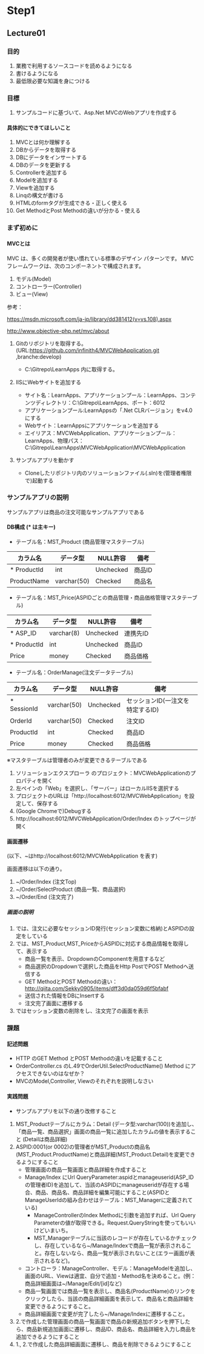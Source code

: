 # Step1

## Lecture01

### 目的

1. 業務で利用するソースコードを読めるようになる
2. 書けるようになる
3. 最低限必要な知識を身につける

### 目標
1. サンプルコードに基づいて、Asp.Net MVCのWebアプリを作成する

#### 具体的にできてほしいこと
1. MVCとは何か理解する
1. DBからデータを取得する
1. DBにデータをインサートする
1. DBのデータを更新する
1. Controllerを追加する
1. Modelを追加する
1. Viewを追加する
1. Linqの構文が書ける
1. HTMLのformタグが生成できる・正しく使える
1. Get MethodとPost Methodの違いが分かる・使える



### まず初めに
#### MVCとは

MVC は、多くの開発者が使い慣れている標準のデザイン パターンです。
MVC フレームワークは、次のコンポーネントで構成されます。
1. モデル(Model)
2. コントローラー(Controller)
3. ビュー(View)

参考：

https://msdn.microsoft.com/ja-jp/library/dd381412(v=vs.108).aspx

http://www.objective-php.net/mvc/about

1. Gitのリポジトリを取得する。(URL:https://github.com/infinith4/MVCWebApplication.git ,branche:develop)
    - C:\Gitrepo\LearnApps 内に取得する。

1. IISにWebサイトを追加する
    - サイト名：LearnApps、アプリケーションプール：LearnApps、コンテンツディレクトリ：C:\Gitrepo\LearnApps、ポート：6012
    - アプリケーションプール:LearnAppsの「.Net CLRバージョン」をv4.0にする
    - Webサイト：LearnAppsにアプリケーションを追加する
    - エイリアス：MVCWebApplication、アプリケーションプール：LearnApps、物理パス：C:\Gitrepo\LearnApps\MVCWebApplication\MVCWebApplication

1. サンプルアプリを動かす
    - Cloneしたリポジトリ内のソリューションファイル(.sln)を(管理者権限で)起動する

### サンプルアプリの説明
サンプルアプリは商品の注文可能なサンプルアプリである

#### DB構成 (* は主キー)

- テーブル名：MST_Product (商品管理マスタテーブル)

|カラム名|データ型|NULL許容|備考|
|---------|----------|---------|-------|
|* ProductId  |int        |Unchecked|商品ID|
|ProductName|varchar(50)|Checked  |商品名|

- テーブル名：MST_Price(ASPIDごとの商品管理・商品価格管理マスタテーブル)

|カラム名|データ型|NULL許容|備考|
|---------|----------|---------|---------|
|* ASP_ID   |varchar(8)|Unchecked|連携先ID|
|* ProductId|int       |Unchecked|商品ID|
|Price    |money     |Checked  |商品価格|

- テーブル名：OrderManage(注文データテーブル)

|カラム名|データ型|NULL許容|備考|
|---------|----------|---------|---------|
|* SessionId|varchar(50)|Unchecked|セッションID(一注文を特定するID)|
|OrderId  |varchar(50)|Checked  |注文ID|
|ProductId|int        |Checked  |商品ID|
|Price    |money      |Checked  |商品価格|

※マスタテーブルは管理者のみが変更できるテーブルである

1. ソリューションエクスプローラ のプロジェクト：MVCWebApplicationのプロパティを開く
2. 左ペインの「Web」を選択し、「サーバー」はローカルIISを選択する
3. プロジェクトのURLは「http://localhost:6012/MVCWebApplication」を設定して、保存する
4. (Google Chromeで)Debugする
5. http://localhost:6012/MVCWebApplication/Order/Index のトップページが開く

#### 画面遷移
(以下、~はhttp://localhost:6012/MVCWebApplication を表す)

画面遷移は以下の通り。

1. ~/Order/Index (注文Top)
2. ~/Order/SelectProduct (商品一覧、商品選択)
3. ~/Order/End (注文完了)

##### 画面の説明
1. では、注文に必要なセッションID発行(セッション変数に格納)とASPIDの設定をしている
2. では、MST_Product,MST_PriceからASPIDに対応する商品情報を取得して、表示する
    - 商品一覧を表示、DropdownのComponentを用意するなど
    - 商品選択のDropdownで選択した商品をHttp PostでPOST Methodへ送信する
    - GET MethodとPOST Methodの違い：http://qiita.com/Sekky0905/items/dff3d0da059d6f5bfabf
    - 送信された情報をDBにInsertする
    - 注文完了画面に遷移する
3. ではセッション変数の削除をし、注文完了の画面を表示


### 課題
#### 記述問題
- HTTP のGET Method とPOST Methodの違いを記載すること
- OrderController.cs のL.49でOrderUtil.SelectProductName() Method にアクセスできないのはなぜか？
- MVCのModel,Controller, Viewのそれぞれを説明しなさい

#### 実践問題
- サンプルアプリを以下の通り改修すること
1. MST_Productテーブルにカラム：Detail (データ型:varchar(100))を追加し、「商品一覧、商品選択」画面の商品一覧に追加したカラムの値を表示すること (Detailは商品詳細)
1. ASPID:0001(or 0002)の管理者がMST_Productの商品名(MST_Product.ProductName)と商品詳細(MST_Product.Detail)を変更できるようにすること
    - 管理画面の商品一覧画面と商品詳細を作成すること
    - Manage/Index にUrl QueryParameter:aspidとmanageuserid(ASP_IDの管理者ID)を追加して、当該のASPIDにmanageuseridが存在する場合、商品、商品名、商品詳細を編集可能にすること(ASPIDとManageUserIdの組み合わせはテーブル：MST_Managerに定義されている)
        - ManageControllerのIndex Methodに引数を追加すれば、Url Query Parameterの値が取得できる。Request.QueryStringを使ってもいいけどいまいち。
        - MST_Managerテーブルに当該のレコードが存在しているかチェックし、存在しているなら~/Manage/Indexで商品一覧が表示されること。存在しないなら、商品一覧が表示されないこと(エラー画面が表示されるなど)。
    - コントローラ：ManageController、モデル：ManageModelを追加し、画面のURL、Viewは適宜、自分で追加・Method名を決めること。(例：商品詳細画面は~/Manage/Edit/[id]など)
    - 商品一覧画面では商品一覧を表示し、商品名(ProductName)のリンクをクリックしたら、当該の商品詳細画面を表示して、商品名と商品詳細を変更できるようにすること。
    - 商品詳細画面で変更が完了したら~/Manage/Indexに遷移すること。
1. 2.で作成した管理画面の商品一覧画面で商品の新規追加ボタンを押下したら、商品新規追加画面に遷移し、商品ID、商品名、商品詳細を入力し商品を追加できるようにすること
2. 1., 2.で作成した商品詳細画面に遷移し、商品を削除できるようにすること
